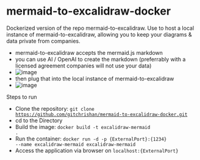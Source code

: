 # mermaid-to-excalidraw-docker
Dockerized version of the repo mermaid-to-excalidraw. Use to host a local instance of mermaid-to-excalidraw, allowing you to keep your diagrams & data private from companies.
- mermaid-to-excalidraw accepts the mermaid.js markdown
- you can use AI / OpenAI to create the markdown (preferrably with a licensed agreement companies will not use your data)
- ![image](https://github.com/gitchrishan/mermaid-to-excalidraw-docker/assets/43588713/c7090641-6b07-4208-8595-593f798001bc)
- then plug that into the local instance of mermaid-to-excalidraw
- ![image](https://github.com/gitchrishan/mermaid-to-excalidraw-docker/assets/43588713/d85859f1-afcd-4e93-ad87-1be65e481492)

Steps to run
- Clone the repository: <code>git clone https://github.com/gitchrishan/mermaid-to-excalidraw-docker.git</code>
- cd to the Directory
- Build the image: <code>docker build -t excalidraw-mermaid .</code>
- Run the container: <code>docker run -d -p {ExternalPort}:{1234} --name excalidraw-mermaid excalidraw-mermaid</code>
- Access the application via browser on <code>localhost:{ExternalPort}</code>
